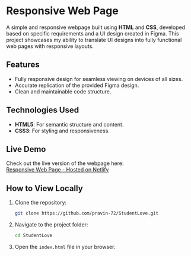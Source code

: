 # Responsive Web Page  

A simple and responsive webpage built using **HTML** and **CSS**, developed based on specific requirements and a UI design created in Figma. This project showcases my ability to translate UI designs into fully functional web pages with responsive layouts.  

## Features  

- Fully responsive design for seamless viewing on devices of all sizes.  
- Accurate replication of the provided Figma design.  
- Clean and maintainable code structure.  

## Technologies Used  

- **HTML5**: For semantic structure and content.  
- **CSS3**: For styling and responsiveness.  

## Live Demo  

Check out the live version of the webpage here:  
[Responsive Web Page - Hosted on Netlify](https://studentlove.netlify.app/)  

## How to View Locally  

1. Clone the repository:  
   ```bash  
   git clone https://github.com/pravin-72/StudentLove.git  
   ```  
2. Navigate to the project folder:  
   ```bash  
   cd StudentLove  
   ```  
3. Open the `index.html` file in your browser.  
